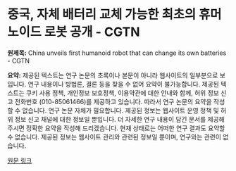 # 중국, 자체 배터리 교체 가능한 최초의 휴머노이드 로봇 공개 - CGTN

**원제목:** China unveils first humanoid robot that can change its own batteries - CGTN

**요약:** 제공된 텍스트는 연구 논문의 초록이나 본문이 아니라 웹사이트의 일부분으로 보입니다.  연구 내용이나 방법론, 결론 등을 찾을 수 없어 요약이 불가능합니다.  제공된 텍스트는 쿠키 사용 정책, 개인정보 보호정책, 이용약관에 대한 안내와 함께, 허위 정보 신고 전화번호 (010-85061466)를 제공하고 있습니다.  따라서 연구 논문의 요약을 작성할 수 없습니다.  연구 논문 자체가 필요합니다.  제공된 정보는 웹사이트 운영 정책 및 허위 정보 신고 채널에 대한 정보일 뿐입니다.  더 자세한 연구 내용이 담긴 문서를 제공해주시면 정확한 요약을 작성해 드리겠습니다.  현재 상태로는 어떠한 연구 결과도 요약할 수 없습니다.  제공된 정보는 웹사이트 관리와 관련된 정보일 뿐이며, 연구와는 관련이 없습니다.

[원문 링크](https://news.cgtn.com/news/2025-07-22/China-unveils-first-humanoid-robot-that-can-change-its-own-batteries-1FdnkCg4chi/p.html)
